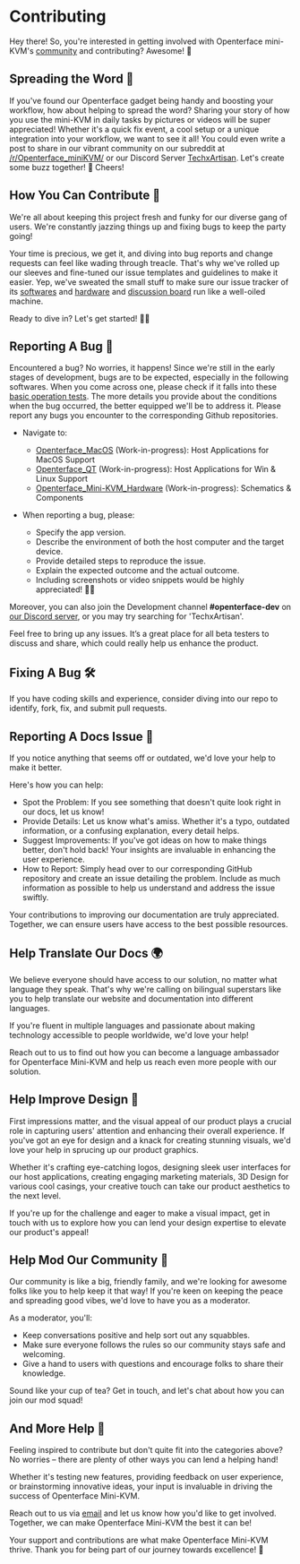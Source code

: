 # Contributing

Hey there! So, you're interested in getting involved with Openterface mini-KVM's [community](/community) and contributing? Awesome! 🧡

## Spreading the Word 📢

If you've found our Openterface gadget being handy and boosting your workflow, how about helping to spread the word? Sharing your story of how you use the mini-KVM in daily tasks by pictures or videos will be super appreciated! Whether it's a quick fix event, a cool setup or a unique integration into your workflow, we want to see it all! You could even write a post to share in our vibrant community on our subreddit at [/r/Openterface_miniKVM/](/reddit) or our Discord Server [TechxArtisan](/discord). Let's create some buzz together! 🚀 Cheers!

## How You Can Contribute 🌟

We're all about keeping this project fresh and funky for our diverse gang of users. We're constantly jazzing things up and fixing bugs to keep the party going!

Your time is precious, we get it, and diving into bug reports and change requests can feel like wading through treacle. That's why we've rolled up our sleeves and fine-tuned our issue templates and guidelines to make it easier. Yep, we've sweated the small stuff to make sure our issue tracker of its [softwares](/quick-start/#install-host-application) and [hardware](https://github.com/TechxArtisanStudio/Openterface_Mini-KVM_Hardware) and [discussion board](https://github.com/TechxArtisanStudio/Openterface/discussions) run like a well-oiled machine.

Ready to dive in? Let's get started! 🏊‍♂️

## Reporting A Bug 🐛

Encountered a bug? No worries, it happens! Since we're still in the early stages of development, bugs are to be expected, especially in the following softwares. When you come across one, please check if it falls into these [basic operation tests](/basic). The more details you provide about the conditions when the bug occurred, the better equipped we'll be to address it. Please report any bugs you encounter to the corresponding Github repositories.

- Navigate to: 
    - [Openterface_MacOS](https://github.com/TechxArtisanStudio/Openterface_MacOS) (Work-in-progress): Host Applications for MacOS Support
    - [Openterface_QT](https://github.com/TechxArtisanStudio/Openterface_QT) (Work-in-progress): Host Applications for Win & Linux Support
    - [Openterface_Mini-KVM_Hardware](https://github.com/TechxArtisanStudio/Openterface_Mini-KVM_Hardware
    ) (Work-in-progress): Schematics & Components

- When reporting a bug, please:
    - Specify the app version.
    - Describe the environment of both the host computer and the target device.
    - Provide detailed steps to reproduce the issue.
    - Explain the expected outcome and the actual outcome.
    - Including screenshots or video snippets would be highly appreciated! 📸🎥

Moreover, you can also join the Development channel **#openterface-dev** on [our Discord server](/discord), or you may try searching for 'TechxArtisan'.

Feel free to bring up any issues. It’s a great place for all beta testers to discuss and share, which could really help us enhance the product.

## Fixing A Bug 🛠️
If you have coding skills and experience, consider diving into our repo to identify, fork, fix, and submit pull requests.

## Reporting A Docs Issue 📝

If you notice anything that seems off or outdated, we'd love your help to make it better.

Here's how you can help:

- Spot the Problem: If you see something that doesn't quite look right in our docs, let us know!
- Provide Details: Let us know what's amiss. Whether it's a typo, outdated information, or a confusing explanation, every detail helps.
- Suggest Improvements: If you've got ideas on how to make things better, don't hold back! Your insights are invaluable in enhancing the user experience.
- How to Report: Simply head over to our corresponding GitHub repository and create an issue detailing the problem. Include as much information as possible to help us understand and address the issue swiftly.

Your contributions to improving our documentation are truly appreciated. Together, we can ensure users have access to the best possible resources.

## Help Translate Our Docs 🌍

We believe everyone should have access to our solution, no matter what language they speak. That's why we're calling on bilingual superstars like you to help translate our website and documentation into different languages.

If you're fluent in multiple languages and passionate about making technology accessible to people worldwide, we'd love your help!

Reach out to us to find out how you can become a language ambassador for Openterface Mini-KVM and help us reach even more people with our solution.

## Help Improve Design 🎨
First impressions matter, and the visual appeal of our product plays a crucial role in capturing users' attention and enhancing their overall experience. If you've got an eye for design and a knack for creating stunning visuals, we'd love your help in sprucing up our product graphics.

Whether it's crafting eye-catching logos, designing sleek user interfaces for our host applications, creating engaging marketing materials, 3D Design for various cool casings, your creative touch can take our product aesthetics to the next level.

If you're up for the challenge and eager to make a visual impact, get in touch with us to explore how you can lend your design expertise to elevate our product's appeal!

## Help Mod Our Community 🤝

Our community is like a big, friendly family, and we're looking for awesome folks like you to help keep it that way! If you're keen on keeping the peace and spreading good vibes, we'd love to have you as a moderator.

As a moderator, you'll:

- Keep conversations positive and help sort out any squabbles.
- Make sure everyone follows the rules so our community stays safe and welcoming.
- Give a hand to users with questions and encourage folks to share their knowledge.

Sound like your cup of tea? Get in touch, and let's chat about how you can join our mod squad!

## And More Help 🚀
Feeling inspired to contribute but don't quite fit into the categories above? No worries – there are plenty of other ways you can lend a helping hand!

Whether it's testing new features, providing feedback on user experience, or brainstorming innovative ideas, your input is invaluable in driving the success of Openterface Mini-KVM.

Reach out to us via [email](mailto:info@openterface.com) and let us know how you'd like to get involved. Together, we can make Openterface Mini-KVM the best it can be!

Your support and contributions are what make Openterface Mini-KVM thrive. Thank you for being part of our journey towards excellence! 🚀